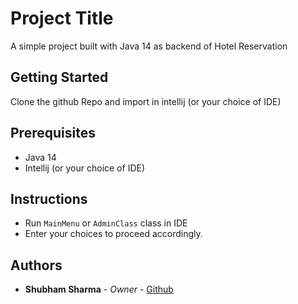 # Project Title
A simple project built with Java 14 as backend of Hotel Reservation<br>

## Getting Started
Clone the github Repo and import in intellij (or your choice of IDE)

## Prerequisites
- Java 14
- Intellij (or your choice of IDE)

## Instructions
- Run `MainMenu` or `AdminClass` class in IDE
- Enter your choices to proceed accordingly.

## Authors
* **Shubham Sharma** - *Owner* - [Github](https://github.com/shubham-shar)